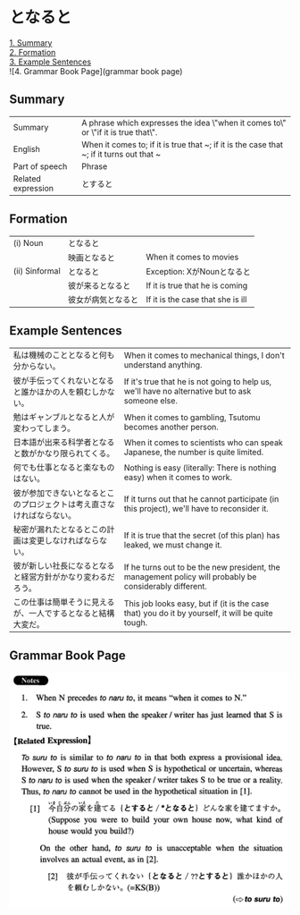# となると

[1. Summary](#summary)<br>
[2. Formation](#formation)<br>
[3. Example Sentences](#example-sentences)<br>
![4. Grammar Book Page](grammar book page)<br>


## Summary

<table><tr>   <td>Summary</td>   <td>A phrase which expresses the idea \"when it comes to\" or \"if it is true that\".</td></tr><tr>   <td>English</td>   <td>When it comes to; if it is true that ~; if it is the case that ~; if it turns out that ~</td></tr><tr>   <td>Part of speech</td>   <td>Phrase</td></tr><tr>   <td>Related expression</td>   <td>とすると</td></tr></table>

## Formation

<table class="table"><tbody><tr class="tr head"><td class="td"><span class="numbers">(i)</span> <span class="bold">Noun</span></td><td class="td"><span class="concept">となると</span></td><td class="td"></td></tr><tr class="tr"><td class="td"></td><td class="td"><span>映画</span><span class="concept">となると</span></td><td class="td"><span>When it comes to movies</span></td></tr><tr class="tr head"><td class="td"><span class="numbers">(ii)</span> <span class="bold">Sinformal</span></td><td class="td"><span class="concept">となると</span></td><td class="td"><span>Exception: XがNounとなると</span></td></tr><tr class="tr"><td class="td"></td><td class="td"><span>彼が来る</span><span class="concept">となると</span></td><td class="td"><span>If it is true that he is coming</span></td></tr><tr class="tr"><td class="td"></td><td class="td"><span>彼女が病気</span><span class="concept">となると</span></td><td class="td"><span>If it is the case that she is ill</span></td></tr></tbody></table>

## Example Sentences

<table><tr>   <td>私は機械のこととなると何も分からない。</td>   <td>When it comes to mechanical things, I don't understand anything.</td></tr><tr>   <td>彼が手伝ってくれないとなると誰かほかの人を頼むしかない。</td>   <td>If it's true that he is not going to help us, we'll have no alternative but to ask someone else.</td></tr><tr>   <td>勉はギャンブルとなると人が変わってしまう。</td>   <td>When it comes to gambling, Tsutomu becomes another person.</td></tr><tr>   <td>日本語が出来る科学者となると数がかなり限られてくる。</td>   <td>When it comes to scientists who can speak Japanese, the number is quite limited.</td></tr><tr>   <td>何でも仕事となると楽なものはない。</td>   <td>Nothing is easy (literally: There is nothing easy) when it comes to work.</td></tr><tr>   <td>彼が参加できないとなるとこのプロジェクトは考え直さなければならない。</td>   <td>If it turns out that he cannot participate (in this project), we'll have to reconsider it.</td></tr><tr>   <td>秘密が漏れたとなるとこの計画は変更しなければならない。</td>   <td>If it is true that the secret (of this plan) has leaked, we must change it.</td></tr><tr>   <td>彼が新しい社長になるとなると経営方針がかなり変わるだろう。</td>   <td>If he turns out to be the new president, the management policy will probably be considerably different.</td></tr><tr>   <td>この仕事は簡単そうに見えるが、一人でするとなると結構大変だ。</td>   <td>This job looks easy, but if (it is the case that) you do it by yourself, it will be quite tough.</td></tr></table>

## Grammar Book Page

![](../img/Intermediateとなると.png)

